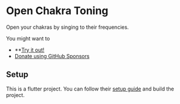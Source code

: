 # Open Chakra Toning

Open your chakras by singing to their frequencies.

You might want to

- **[Try it out!][web]
- [Donate using GitHub Sponsors][gh-sponsors]

## Setup

This is a flutter project. You can follow their [setup guide](https://docs.flutter.dev/get-started/install)
and build the project.

[web]: https://niccokunzmann.github.io/open_chakra_toning/
[gh-sponsors]: https://github.com/sponsors/niccokunzmann

